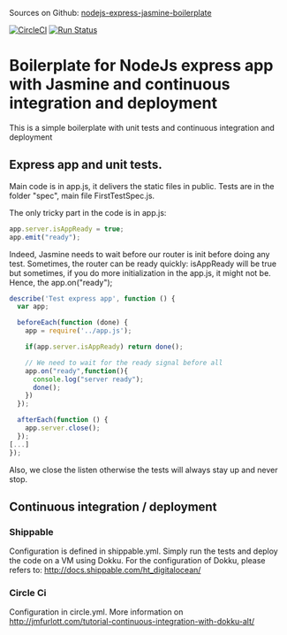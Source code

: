 Sources on Github: [nodejs-express-jasmine-boilerplate](https://github.com/matthieu-vincke/nodejs-express-jasmine-boilerplate.git)  
  
[![CircleCI](https://circleci.com/gh/matthieu-vincke/nodejs-express-jasmine-boilerplate/tree/master.svg?style=shield&circle-token=902e5467dd3b8565f7b0d027d99a73d3000ef429)](https://circleci.com/gh/matthieu-vincke/nodejs-express-jasmine-boilerplate/tree/master)
[![Run Status](https://api.shippable.com/projects/576f8ba33be4f4faa56ad129/badge?branch=master)](https://app.shippable.com/projects/576f8ba33be4f4faa56ad129)

# Boilerplate for NodeJs express app with Jasmine and continuous integration and deployment

This is a simple boilerplate with unit tests and continuous integration and deployment

## Express app and unit tests.

Main code is in app.js, it delivers the static files in public. Tests are in the folder "spec", main file FirstTestSpec.js.  

The only tricky part in the code is in app.js:

```javascript
app.server.isAppReady = true;
app.emit("ready");
```

Indeed, Jasmine needs to wait before our router is init before doing any test.
Sometimes, the router can be ready quickly: isAppReady will be true but sometimes, if you do more initialization in the app.js, it might not be.  
Hence, the app.on("ready");

```javascript
describe('Test express app', function () {
  var app;

  beforeEach(function (done) {
    app = require('../app.js');

    if(app.server.isAppReady) return done();

    // We need to wait for the ready signal before all
    app.on("ready",function(){
      console.log("server ready");
      done();
    })
  });

  afterEach(function () {
    app.server.close();
  });
[...]
});  
```

Also, we close the listen otherwise the tests will always stay up and never stop.


## Continuous integration / deployment
### Shippable
Configuration is defined in shippable.yml.
Simply run the tests and deploy the code on a VM using Dokku.
For the configuration of Dokku, please refers to: http://docs.shippable.com/ht_digitalocean/

### Circle Ci
Configuration in circle.yml.
More information on http://jmfurlott.com/tutorial-continuous-integration-with-dokku-alt/
